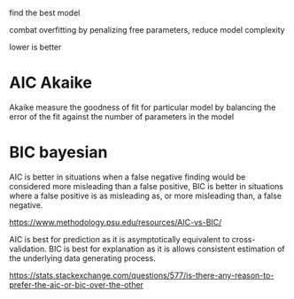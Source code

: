 
find the best model

combat overfitting by penalizing free parameters, reduce model complexity

lower is better

# AIC Akaike

Akaike measure the goodness of fit for particular model by balancing the error of the fit against the number of parameters in the model

# BIC bayesian

AIC is better in situations when a false negative finding would be considered more misleading than a false positive, 
BIC is better in situations where a false positive is as misleading as, or more misleading than, a false negative.

https://www.methodology.psu.edu/resources/AIC-vs-BIC/

AIC is best for prediction as it is asymptotically equivalent to cross-validation.
BIC is best for explanation as it is allows consistent estimation of the underlying data generating process.

https://stats.stackexchange.com/questions/577/is-there-any-reason-to-prefer-the-aic-or-bic-over-the-other
